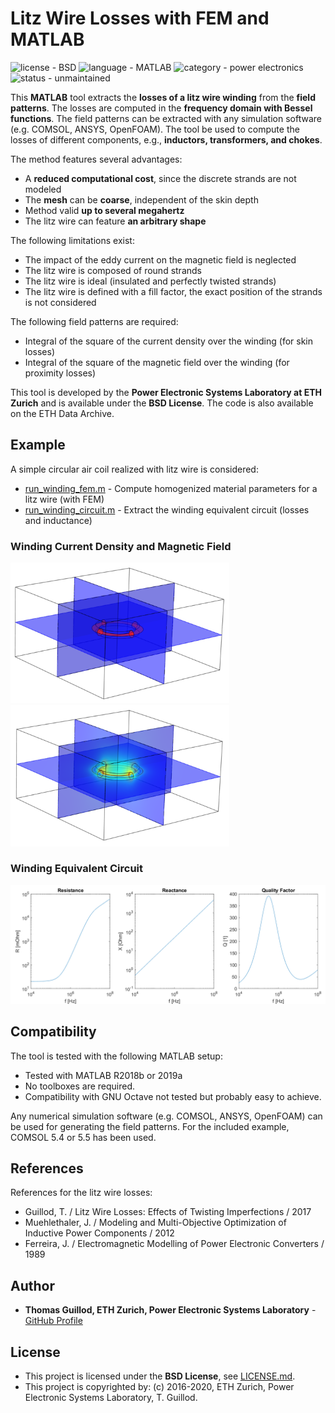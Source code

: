# Litz Wire Losses with FEM and MATLAB

![license - BSD](https://img.shields.io/badge/license-BSD-green)
![language - MATLAB](https://img.shields.io/badge/language-MATLAB-blue)
![category - power electronics](https://img.shields.io/badge/category-power%20electronics-lightgrey)
![status - unmaintained](https://img.shields.io/badge/status-unmaintained-red)

This **MATLAB** tool extracts the **losses of a litz wire winding** from the **field patterns**.
The losses are computed in the **frequency domain with Bessel functions**.
The field patterns can be extracted with any simulation software (e.g. COMSOL, ANSYS, OpenFOAM).
The tool be used to compute the losses of different components, e.g., **inductors, transformers, and chokes**.

The method features several advantages:
* A **reduced computational cost**, since the discrete strands are not modeled
* The **mesh** can be **coarse**, independent of the skin depth
* Method valid **up to several megahertz**
* The litz wire can feature **an arbitrary shape**

The following limitations exist:
* The impact of the eddy current on the magnetic field is neglected
* The litz wire is composed of round strands
* The litz wire is ideal (insulated and perfectly twisted strands)
* The litz wire is defined with a fill factor, the exact position of the strands is not considered

The following field patterns are required:
* Integral of the square of the current density over the winding (for skin losses)
* Integral of the square of the magnetic field over the winding (for proximity losses)

This tool is developed by the **Power Electronic Systems Laboratory at ETH Zurich** and is available under the **BSD License**. The code is also available on the ETH Data Archive.

## Example

A simple circular air coil realized with litz wire is considered:
* [run_winding_fem.m](run_winding_fem.m) - Compute homogenized material parameters for a litz wire (with FEM)
* [run_winding_circuit.m](run_winding_circuit.m) - Extract the winding equivalent circuit (losses and inductance)

### Winding Current Density and Magnetic Field

<p float="middle">
    <img src="readme_img/fem_current.png" width="350">
    <img src="readme_img/fem_field.png" width="350">
</p>

### Winding Equivalent Circuit

<p float="middle">
    <img src="readme_img/circuit.png" width="700">
</p>

## Compatibility

The tool is tested with the following MATLAB setup:
* Tested with MATLAB R2018b or 2019a
* No toolboxes are required.
* Compatibility with GNU Octave not tested but probably easy to achieve.

Any numerical simulation software (e.g. COMSOL, ANSYS, OpenFOAM) can be used for generating the field patterns.
For the included example, COMSOL 5.4 or 5.5 has been used.

## References

References for the litz wire losses:
* Guillod, T. / Litz Wire Losses: Effects of Twisting Imperfections / 2017
* Muehlethaler, J. / Modeling and Multi-Objective Optimization of Inductive Power Components / 2012
* Ferreira, J. / Electromagnetic Modelling of Power Electronic Converters / 1989

## Author

* **Thomas Guillod, ETH Zurich, Power Electronic Systems Laboratory** - [GitHub Profile](https://github.com/otvam)

## License

* This project is licensed under the **BSD License**, see [LICENSE.md](LICENSE.md).
* This project is copyrighted by: (c) 2016-2020, ETH Zurich, Power Electronic Systems Laboratory, T. Guillod.
